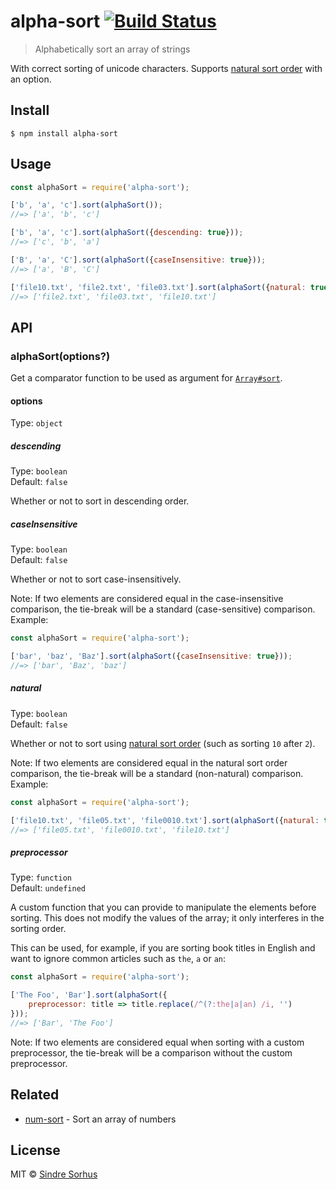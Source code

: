 # alpha-sort [![Build Status](https://travis-ci.org/sindresorhus/alpha-sort.svg?branch=master)](https://travis-ci.org/sindresorhus/alpha-sort)

> Alphabetically sort an array of strings

With correct sorting of unicode characters. Supports [natural sort order](https://en.wikipedia.org/wiki/Natural_sort_order) with an option.


## Install

```
$ npm install alpha-sort
```


## Usage

```js
const alphaSort = require('alpha-sort');

['b', 'a', 'c'].sort(alphaSort());
//=> ['a', 'b', 'c']

['b', 'a', 'c'].sort(alphaSort({descending: true}));
//=> ['c', 'b', 'a']

['B', 'a', 'C'].sort(alphaSort({caseInsensitive: true}));
//=> ['a', 'B', 'C']

['file10.txt', 'file2.txt', 'file03.txt'].sort(alphaSort({natural: true}));
//=> ['file2.txt', 'file03.txt', 'file10.txt']
```


## API

### alphaSort(options?)

Get a comparator function to be used as argument for [`Array#sort`](https://developer.mozilla.org/en-US/docs/Web/JavaScript/Reference/Global_Objects/Array/sort).

#### options

Type: `object`

##### descending

Type: `boolean`\
Default: `false`

Whether or not to sort in descending order.

##### caseInsensitive

Type: `boolean`\
Default: `false`

Whether or not to sort case-insensitively.

Note: If two elements are considered equal in the case-insensitive comparison, the tie-break will be a standard (case-sensitive) comparison. Example:

```js
const alphaSort = require('alpha-sort');

['bar', 'baz', 'Baz'].sort(alphaSort({caseInsensitive: true}));
//=> ['bar', 'Baz', 'baz']
```

##### natural

Type: `boolean`\
Default: `false`

Whether or not to sort using [natural sort order](https://en.wikipedia.org/wiki/Natural_sort_order) (such as sorting `10` after `2`).

Note: If two elements are considered equal in the natural sort order comparison, the tie-break will be a standard (non-natural) comparison. Example:

```js
const alphaSort = require('alpha-sort');

['file10.txt', 'file05.txt', 'file0010.txt'].sort(alphaSort({natural: true}));
//=> ['file05.txt', 'file0010.txt', 'file10.txt']
```

##### preprocessor

Type: `function`\
Default: `undefined`

A custom function that you can provide to manipulate the elements before sorting. This does not modify the values of the array; it only interferes in the sorting order.

This can be used, for example, if you are sorting book titles in English and want to ignore common articles such as `the`, `a` or `an`:

```js
const alphaSort = require('alpha-sort');

['The Foo', 'Bar'].sort(alphaSort({
	preprocessor: title => title.replace(/^(?:the|a|an) /i, '')
}));
//=> ['Bar', 'The Foo']
```

Note: If two elements are considered equal when sorting with a custom preprocessor, the tie-break will be a comparison without the custom preprocessor.


## Related

- [num-sort](https://github.com/sindresorhus/num-sort) - Sort an array of numbers


## License

MIT © [Sindre Sorhus](https://sindresorhus.com)

